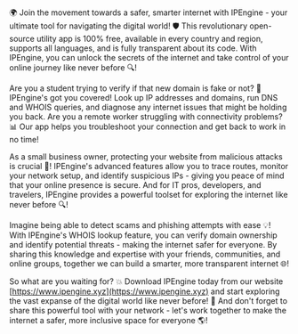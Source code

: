 🌍 Join the movement towards a safer, smarter internet with IPEngine - your ultimate tool for navigating the digital world! 🛡️ This revolutionary open-source utility app is 100% free, available in every country and region, supports all languages, and is fully transparent about its code. With IPEngine, you can unlock the secrets of the internet and take control of your online journey like never before 🔍!

Are you a student trying to verify if that new domain is fake or not? 🤔 IPEngine's got you covered! Look up IP addresses and domains, run DNS and WHOIS queries, and diagnose any internet issues that might be holding you back. Are you a remote worker struggling with connectivity problems? 📊 Our app helps you troubleshoot your connection and get back to work in no time!

As a small business owner, protecting your website from malicious attacks is crucial 🚀! IPEngine's advanced features allow you to trace routes, monitor your network setup, and identify suspicious IPs - giving you peace of mind that your online presence is secure. And for IT pros, developers, and travelers, IPEngine provides a powerful toolset for exploring the internet like never before 🔍!

Imagine being able to detect scams and phishing attempts with ease 💡! With IPEngine's WHOIS lookup feature, you can verify domain ownership and identify potential threats - making the internet safer for everyone. By sharing this knowledge and expertise with your friends, communities, and online groups, together we can build a smarter, more transparent internet 🌐!

So what are you waiting for? 💥 Download IPEngine today from our website [https://www.ipengine.xyz](https://www.ipengine.xyz) and start exploring the vast expanse of the digital world like never before! 🚀 And don't forget to share this powerful tool with your network - let's work together to make the internet a safer, more inclusive space for everyone 🌎!